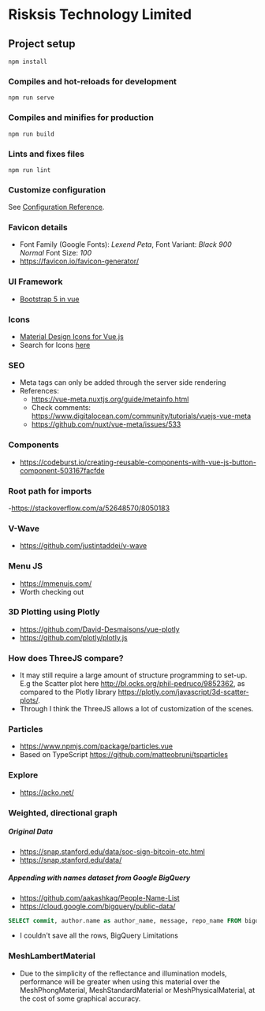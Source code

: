 # Risksis Technology Limited

## Project setup
```
npm install
```

### Compiles and hot-reloads for development
```
npm run serve
```

### Compiles and minifies for production
```
npm run build
```

### Lints and fixes files
```
npm run lint
```

### Customize configuration
See [Configuration Reference](https://cli.vuejs.org/config/).

### Favicon details
   - Font Family (Google Fonts): *Lexend Peta*, Font Variant: *Black 900 Normal* Font Size: *100*
   - https://favicon.io/favicon-generator/
### UI Framework
   - [Bootstrap 5 in vue](https://dev.to/tefoh/use-bootstrap-5-in-vue-correctly-2k2g)

### Icons
   - [Material Design Icons for Vue.js](https://github.com/therufa/mdi-vue)
   - Search for Icons [here](https://materialdesignicons.com/)

### SEO
   - Meta tags can only be added through the server side rendering
   - References:
       - https://vue-meta.nuxtjs.org/guide/metainfo.html
       - Check comments: https://www.digitalocean.com/community/tutorials/vuejs-vue-meta
       - https://github.com/nuxt/vue-meta/issues/533

### Components
   - https://codeburst.io/creating-reusable-components-with-vue-js-button-component-503167facfde

### Root path for imports
   -https://stackoverflow.com/a/52648570/8050183

### V-Wave
   - https://github.com/justintaddei/v-wave

### Menu JS
   - https://mmenujs.com/
   - Worth checking out

### 3D Plotting using Plotly
   - https://github.com/David-Desmaisons/vue-plotly
   - https://github.com/plotly/plotly.js

### How does ThreeJS compare?
   - It may still require a large amount of structure programming to set-up. E.g the Scatter plot here http://bl.ocks.org/phil-pedruco/9852362, as compared to the Plotly library https://plotly.com/javascript/3d-scatter-plots/. 
   - Through I think the ThreeJS allows a lot of customization of the scenes.

### Particles
   - https://www.npmjs.com/package/particles.vue
   - Based on TypeScript https://github.com/matteobruni/tsparticles

### Explore
   - https://acko.net/

### Weighted, directional graph
##### Original Data
   - https://snap.stanford.edu/data/soc-sign-bitcoin-otc.html
   - https://snap.stanford.edu/data/

##### Appending with names dataset from Google BigQuery
   - https://github.com/aakashkag/People-Name-List
   - https://cloud.google.com/bigquery/public-data/
   
   ``` sql
   SELECT commit, author.name as author_name, message, repo_name FROM bigquery-public-data.github_repos.commits LIMIT 36000
   ```
   - I couldn't save all the rows, BigQuery Limitations

### MeshLambertMaterial
   - Due to the simplicity of the reflectance and illumination models, performance will be greater when using this material over the MeshPhongMaterial, MeshStandardMaterial or MeshPhysicalMaterial, at the cost of some graphical accuracy.


